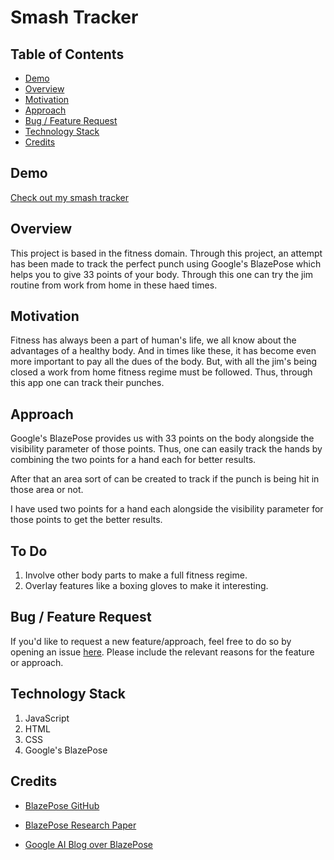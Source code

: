# Smash Tracker

## Table of Contents
  * [Demo](#demo)
  * [Overview](#overview)
  * [Motivation](#motivation)
  * [Approach](#approach)
  * [Bug / Feature Request](#bug---feature-request)
  * [Technology Stack](#technology-stack)
  * [Credits](#credits)


## Demo
[Check out my smash tracker](https://shubhamm097.github.io/BlazePose/)

## Overview
This project is based in the fitness domain. Through this project, an attempt has been made to track the perfect punch using Google's BlazePose which helps you to give 33 points of your body. Through this one can try the jim routine from work from home in these haed times.

## Motivation
Fitness has always been a part of human's life, we all know about the advantages of a healthy body. And in times like these, it has become even more important to pay all the dues of the body. But, with all the jim's being closed a work from home fitness regime must be followed. Thus, through this app one can track their punches.

## Approach
Google's BlazePose provides us with 33 points on the body alongside the visibility parameter of those points. Thus, one can easily track the hands by combining the two points for a hand each for better results. 

After that an area sort of can be created to track if the punch is being hit in those area or not.

I have used two points for a hand each alongside the visibility parameter for those points to get the better results.

## To Do
1. Involve other body parts to make a full fitness regime.
2. Overlay features like a boxing gloves to make it interesting.

## Bug / Feature Request
If you'd like to request a new feature/approach, feel free to do so by opening an issue [here](https://github.com/Shubhamm097/Text-Similarity/issues/new). Please include the relevant reasons for the feature or approach.

## Technology Stack
1. JavaScript
2. HTML
3. CSS
4. Google's BlazePose


## Credits
- [BlazePose GitHub](https://google.github.io/mediapipe/solutions/pose.html)

- [BlazePose Research Paper](https://arxiv.org/abs/2006.10204)

- [Google AI Blog over BlazePose](https://ai.googleblog.com/2020/08/on-device-real-time-body-pose-tracking.html)
